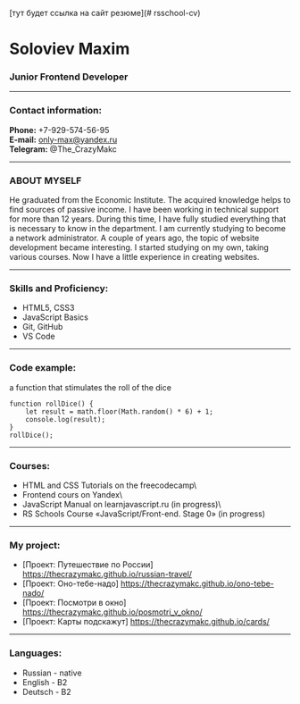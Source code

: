 [тут будет ссылка на сайт резюме](# rsschool-cv)

# Soloviev Maxim


### Junior Frontend Developer

********************

### Contact information:

**Phone:** +7-929-574-56-95\
**E-mail:** only-max@yandex.ru\
**Telegram:** @The_CrazyMakc

****************************

### ABOUT MYSELF

He graduated from the Economic Institute. The acquired knowledge helps to find sources of passive income.
I have been working in technical support for more than 12 years. During this time, I have fully studied everything that is necessary to know in the department. I am currently studying to become a network administrator.
A couple of years ago, the topic of website development became interesting. I started studying on my own, taking various courses. Now I have a little experience in creating websites.

**********************

### Skills and Proficiency:
* HTML5, CSS3
* JavaScript Basics
* Git, GitHub
* VS Code

***********************

### Code example:
a function that stimulates the roll of the dice
``` 
function rollDice() {
    let result = math.floor(Math.random() * 6) + 1;
    console.log(result);
}
rollDice();
```

***************************

### Courses:
* HTML and CSS Tutorials on the freecodecamp\
* Frontend cours on Yandex\
* JavaScript Manual on learnjavascript.ru (in progress)\
* RS Schools Course «JavaScript/Front-end. Stage 0» (in progress)

***************************

### My project:
* [Проект: Путешествие по России] https://thecrazymakc.github.io/russian-travel/ 
* [Проект: Оно-тебе-надо] https://thecrazymakc.github.io/ono-tebe-nado/ 
* [Проект: Посмотри в окно] https://thecrazymakc.github.io/posmotri_v_okno/ 
* [Проект: Карты подскажут] https://thecrazymakc.github.io/cards/

************************

### Languages:
* Russian - native
* English - B2
* Deutsch - B2